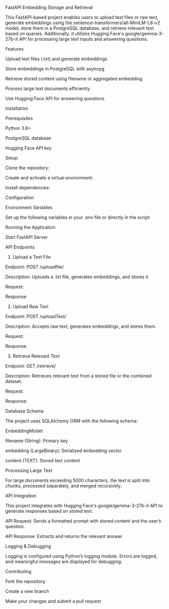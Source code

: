 FastAPI Embedding Storage and Retrieval

This FastAPI-based project enables users to upload text files or raw text, generate embeddings using the sentence-transformers/all-MiniLM-L6-v2 model, store them in a PostgreSQL database, and retrieve relevant text based on queries. Additionally, it utilizes Hugging Face's google/gemma-3-27b-it API for processing large text inputs and answering questions.

Features

Upload text files (.txt) and generate embeddings

Store embeddings in PostgreSQL with asyncpg

Retrieve stored content using filename or aggregated embedding

Process large text documents efficiently

Use Hugging Face API for answering questions

Installation

Prerequisites

Python 3.8+

PostgreSQL database

Hugging Face API key

Setup

Clone the repository:

Create and activate a virtual environment:

Install dependencies:

Configuration

Environment Variables

Set up the following variables in your .env file or directly in the script:

Running the Application

Start FastAPI Server

API Endpoints

1. Upload a Text File

Endpoint: POST /uploadfile/

Description: Uploads a .txt file, generates embeddings, and stores it.

Request:

Response:

2. Upload Raw Text

Endpoint: POST /uploadText/

Description: Accepts raw text, generates embeddings, and stores them.

Request:

Response:

3. Retrieve Relevant Text

Endpoint: GET /retrieve/

Description: Retrieves relevant text from a stored file or the combined dataset.

Request:

Response:

Database Schema

The project uses SQLAlchemy ORM with the following schema:

EmbeddingModel:

filename (String): Primary key

embedding (LargeBinary): Serialized embedding vector

content (TEXT): Stored text content

Processing Large Text

For large documents exceeding 5000 characters, the text is split into chunks, processed separately, and merged recursively.

API Integration

This project integrates with Hugging Face's google/gemma-3-27b-it API to generate responses based on stored text.

API Request: Sends a formatted prompt with stored content and the user’s question.

API Response: Extracts and returns the relevant answer.

Logging & Debugging

Logging is configured using Python’s logging module. Errors are logged, and meaningful messages are displayed for debugging.

Contributing

Fork the repository

Create a new branch

Make your changes and submit a pull request
